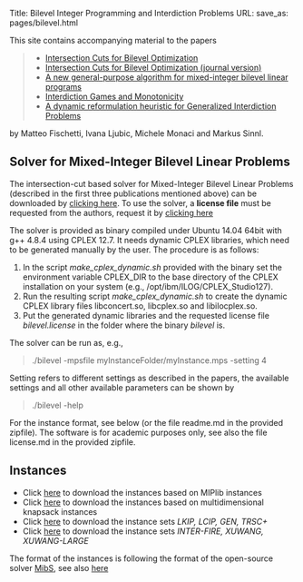 Title: Bilevel Integer Programming and Interdiction Problems
URL:
save_as: pages/bilevel.html

This site contains accompanying material to the papers

> * [Intersection Cuts for Bilevel Optimization][7]  
> * [Intersection Cuts for Bilevel Optimization (journal version)][13]  
> * [A new general-purpose algorithm for mixed-integer bilevel linear programs][8]  
> * [Interdiction Games and Monotonicity][9]  
> * [A dynamic reformulation heuristic for Generalized Interdiction Problems][10]  

by Matteo Fischetti, Ivana Ljubic, Michele Monaci and Markus Sinnl.

## Solver for Mixed-Integer Bilevel Linear Problems

The intersection-cut based solver for Mixed-Integer Bilevel Linear Problems 
(described in the first three publications mentioned above) can be downloaded by [clicking here][11].
To use the solver, a **license file** must be requested from the authors, request it by [clicking here][12]

The solver is provided as binary compiled under Ubuntu 14.04 64bit with g++ 4.8.4 using CPLEX 12.7. 
It needs dynamic CPLEX libraries, which need to be generated manually by the user. 
The procedure is as follows:

1. In the script *make_cplex_dynamic.sh* provided with the binary set the environment variable CPLEX_DIR to the base directory of the CPLEX installation on your system (e.g., /opt/ibm/ILOG/CPLEX_Studio127). 
2. Run the resulting script *make_cplex_dynamic.sh* to create the dynamic CPLEX library files libconcert.so, libcplex.so and libilocplex.so. 
3. Put the generated dynamic libraries and the requested license file *bilevel.license* in the folder where the binary *bilevel* is.

The solver can be run as, e.g., 

> ./bilevel -mpsfile myInstanceFolder/myInstance.mps -setting 4

Setting refers to different settings as described in the papers, the available settings
and all other available parameters can be shown by

> ./bilevel -help

For the instance format, see below (or the file readme.md in the provided zipfile). The software is for academic purposes only, see also the file license.md in the provided zipfile.

## Instances

* Click [here][1] to download the instances based on MIPlib instances 
* Click [here][2] to download the instances based on multidimensional knapsack instances
* Click [here][3] to download the instance sets *LKIP, LCIP, GEN, TRSC+* 
* Click [here][6] to download the instance sets *INTER-FIRE, XUWANG, XUWANG-LARGE*

The format of the instances is following the format of the open-source solver [MibS][4], see also [here][5]

[1]: http://homepage.univie.ac.at/markus.sinnl/wp-content/uploads/2015/11/data_for_MPB_paper.zip
[3]: https://drive.google.com/open?id=0B1mYs4TT6IFMMGtBNVRZTWJjUjg
[2]: https://drive.google.com/open?id=0B1mYs4TT6IFMbVNrOENEemVOZzQ 
[4]: https://github.com/tkralphs/MiBS
[5]: http://coral.ise.lehigh.edu/data-sets/bilevel-instances/
[6]: https://drive.google.com/open?id=0B1mYs4TT6IFMTEtCREc5b1E5azg
[7]: ../pdfs/IPCO_techreport.pdf
[8]: ../pdfs/secondbilevel-techreport.pdf
[9]: ../pdfs/independentSystems-techreport.pdf
[10]: ../pdfs/biheur-techreport.pdf
[11]: https://drive.google.com/open?id=0B1mYs4TT6IFMMVRoUm5yaXBETE0
[12]: mailto:markus.sinnl@univie.ac.at?subject=[BILEVEL]%20License%20Key%20Request&cc=m.fischetti@gmail.com,ivana.ljubic@essec.edu,michele.monaci@unibo.it
[13]: ../pdfs/MPBjournal-techreport.pdf